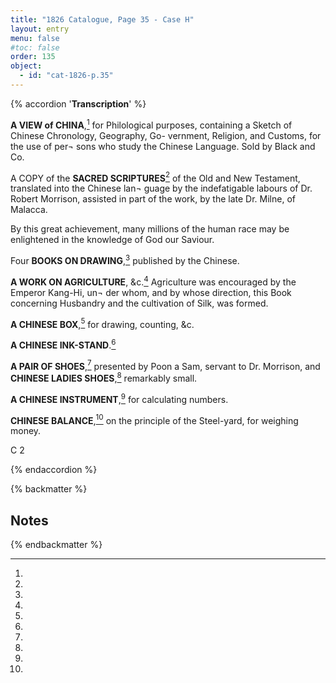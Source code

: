 ```yaml
---
title: "1826 Catalogue, Page 35 - Case H"
layout: entry
menu: false
#toc: false
order: 135
object:
  - id: "cat-1826-p.35"
---
```


{% accordion '**Transcription**' %}

**A VIEW of CHINA**,[^1] for Philological purposes, containing
a Sketch of Chinese Chronology, Geography, Go-
vernment, Religion, and Customs, for the use of per¬
sons who study the Chinese Language. Sold by
Black and Co.

A COPY of the **SACRED SCRIPTURES**[^2] of the Old and
New Testament, translated into the Chinese lan¬
guage by the indefatigable labours of Dr. Robert
Morrison, assisted in part of the work, by the late
Dr. Milne, of Malacca.

By this great achievement, many millions of the human race
may be enlightened in the knowledge of God our Saviour.

Four **BOOKS ON DRAWING**,[^3] published by the Chinese.

**A WORK ON AGRICULTURE**, &c.[^4]
Agriculture was encouraged by the Emperor Kang-Hi, un¬
der whom, and by whose direction, this Book concerning
Husbandry and the cultivation of Silk, was formed.

**A CHINESE BOX**,[^5] for drawing, counting, &c.

**A CHINESE INK-STAND**.[^6]

**A PAIR OF SHOES**,[^7] presented by Poon a Sam, servant to
Dr. Morrison, and **CHINESE LADIES SHOES**,[^8]
remarkably small.

**A CHINESE INSTRUMENT**,[^9] for calculating numbers.

**CHINESE BALANCE**,[^10] on the principle of the Steel-yard,
for weighing money.

C 2

{% endaccordion %}

{% backmatter %}

## Notes
[^1]:
[^2]:
[^3]:
[^4]:
[^5]:
[^6]:
[^7]:
[^8]:
[^9]:
[^10]:

{% endbackmatter %}


